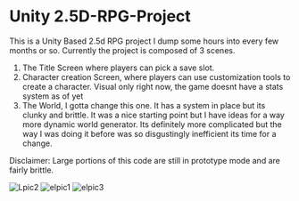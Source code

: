 # Unity 2.5D-RPG-Project
This is a Unity Based 2.5d RPG project I dump some hours into every few months or so. Currently the project is composed of 3 scenes.
1. The Title Screen where players can pick a save slot.
2. Character creation Screen, where players can use customization tools to create a character. Visual only right now, the game doesnt have a stats system as of yet
3. The World, I gotta change this one. It has a system in place but its clunky and brittle. It was a nice starting point but I have ideas for a way more dynamic world generator. Its definitely more complicated but the way I was doing it before was so disgustingly inefficient its time for a change.

Disclaimer: Large portions of this code are still in prototype mode and are fairly brittle.



![Lpic2](https://user-images.githubusercontent.com/80863542/125507269-a8fcc5b9-0d6a-4586-82f3-25003c6b13a4.png)
![elpic1](https://user-images.githubusercontent.com/80863542/125507274-fe3ba72f-9962-46e9-bb2d-761d9a67f3f0.png)
![elpic3](https://user-images.githubusercontent.com/80863542/125507279-bc46c407-d62f-4c86-ab24-22fb8f93a778.png)
